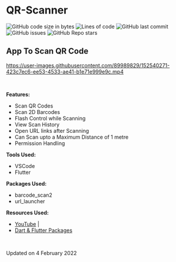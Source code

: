 # QR-Scanner

![GitHub code size in bytes](https://img.shields.io/github/languages/code-size/cynthiakonar/food-info-app/qr-scan-v1?style=plastic) ![Lines of code](https://img.shields.io/tokei/lines/github/cynthiakonar/food-info-app/qr-scan-v1?style=plastic) ![GitHub last commit](https://img.shields.io/github/last-commit/cynthiakonar/food-info-app/qr-scan-v1?style=plastic) ![GitHub issues](https://img.shields.io/github/issues/cynthiakonar/food-info-app/qr-scan-v1?style=plastic) ![GitHub Repo stars](https://img.shields.io/github/stars/cynthiakonar/food-info-app/qr-scan-v1?style=plastic) 

## App To Scan QR Code 

https://user-images.githubusercontent.com/89989829/152540271-423c7ec6-ee53-4533-ae41-b1e71e999e9c.mp4


<br>

**Features:** 
- Scan QR Codes
- Scan 2D Barcodes
- Flash Control while Scanning
- View Scan History
- Open URL links after Scanning
- Can Scan upto a Maximum Distance of 1 metre
- Permission Handling

**Tools Used:** 
- VSCode 
- Flutter 

**Packages Used:** 
- barcode_scan2
- url_launcher

**Resources Used:** 
- [YouTube](https://youtube.com) | 
- [Dart & Flutter Packages](https://pub.dev/)

<br>

Updated on 4 February 2022
